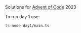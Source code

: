 Solutions for [Advent of Code](https://adventofcode.com/) 2023

To run day 1 use:

```sh
ts-node day1/main.ts
```
